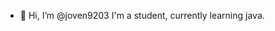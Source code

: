 - 👋 Hi, I’m @joven9203
I'm a student,  currently learning java.
<!---
joven9203/joven9203 is a ✨ special ✨ repository because its `README.md` (this file) appears on your GitHub profile.
You can click the Preview link to take a look at your changes.
--->
